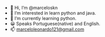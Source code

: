 - 👋 Hi, I’m @marceloskn
- 👀 I’m interested in learn python and java.
- 🌱 I’m currently learning python.
- 😀 Speaks Portuguese(native) and English.
- 📫 marceloleonardo121@gmail.com

<!---
marceloskn/marceloskn is a ✨ special ✨ repository because its `README.md` (this file) appears on your GitHub profile.
You can click the Preview link to take a look at your changes.
--->
